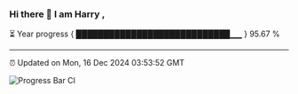 ### Hi there 👋 I am Harry , 

⏳ Year progress { ████████████████████████████▁▁ } 95.67 %

---

⏰ Updated on Mon, 16 Dec 2024 03:53:52 GMT

![Progress Bar CI](https://github.com/duykhang68/duykhang68/workflows/Progress%20Bar%20CI/badge.svg)
